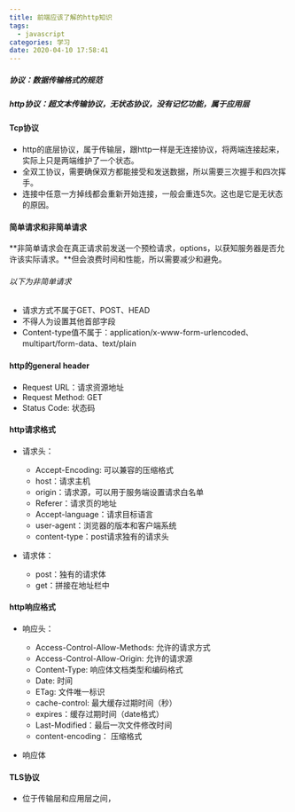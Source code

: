 ```yaml
---
title: 前端应该了解的http知识
tags:
  - javascript
categories: 学习
date: 2020-04-10 17:58:41
---
```


##### 协议：数据传输格式的规范

##### http协议：超文本传输协议，无状态协议，没有记忆功能，属于应用层

#### Tcp协议

* http的底层协议，属于传输层，跟http一样是无连接协议，将两端连接起来，实际上只是两端维护了一个状态。
* 全双工协议，需要确保双方都能接受和发送数据，所以需要三次握手和四次挥手。
* 连接中任意一方掉线都会重新开始连接，一般会重连5次。这也是它是无状态的原因。

#### 简单请求和非简单请求

**非简单请求会在真正请求前发送一个预检请求，options，以获知服务器是否允许该实际请求。**但会浪费时间和性能，所以需要减少和避免。

###### 以下为非简单请求

- 请求方式不属于GET、POST、HEAD
- 不得人为设置其他首部字段
- Content-type值不属于：application/x-www-form-urlencoded、multipart/form-data、text/plain

#### http的general header

- Request URL：请求资源地址
- Request Method: GET
- Status Code: 状态码

#### http请求格式

- 请求头：
  * Accept-Encoding: 可以兼容的压缩格式
  * host：请求主机
  * origin：请求源，可以用于服务端设置请求白名单
  * Referer：请求页的地址
  * Accept-language：请求目标语言
  * user-agent：浏览器的版本和客户端系统
  * content-type：post请求独有的请求头

- 请求体：
  * post：独有的请求体
  * get：拼接在地址栏中

#### http响应格式

- 响应头：
  * Access-Control-Allow-Methods: 允许的请求方式
  * Access-Control-Allow-Origin: 允许的请求源
  * Content-Type: 响应体文档类型和编码格式
  * Date: 时间
  * ETag: 文件唯一标识
  * cache-control: 最大缓存过期时间（秒）
  * expires：缓存过期时间（date格式）
  * Last-Modified：最后一次文件修改时间
  * content-encoding： 压缩格式

- 响应体

#### TLS协议

* 位于传输层和应用层之间，

